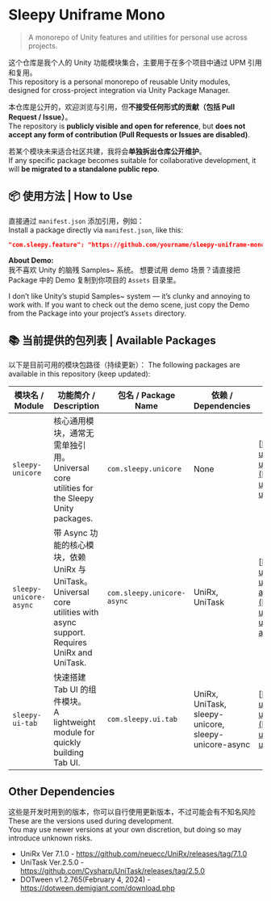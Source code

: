# Sleepy Uniframe Mono

> A monorepo of Unity features and utilities for personal use across projects.

这个仓库是我个人的 Unity 功能模块集合，主要用于在多个项目中通过 UPM 引用和复用。  
This repository is a personal monorepo of reusable Unity modules, designed for cross-project integration via Unity Package Manager.

本仓库是公开的，欢迎浏览与引用，但**不接受任何形式的贡献（包括 Pull Request / Issue）**。  
The repository is **publicly visible and open for reference**, but **does not accept any form of contribution (Pull Requests or Issues are disabled)**.

若某个模块未来适合社区共建，我将会**单独拆出仓库公开维护**。  
If any specific package becomes suitable for collaborative development, it will **be migrated to a standalone public repo**.

## 📦 使用方法 | How to Use

直接通过 `manifest.json` 添加引用，例如：  
Install a package directly via `manifest.json`, like this:
```json
"com.sleepy.feature": "https://github.com/yourname/sleepy-uniframe-mono.git?path=sleepy-uniframe-mono_unity/Assets/[feature_path]"   
```

**About Demo:**    
我不喜欢 Unity 的脑残 Samples~ 系统。
想要试用 demo 场景？请直接把 Package 中的 Demo 复制到你项目的 `Assets` 目录里。

I don’t like Unity’s stupid Samples~ system — it’s clunky and annoying to work with.
If you want to check out the demo scene, just copy the Demo from the Package into your project’s `Assets` directory.

## 📚 当前提供的包列表 | Available Packages

以下是目前可用的模块包路径（持续更新）：
The following packages are available in this repository (keep updated):


| 模块名 / Module        | 功能简介 / Description                                                                                                       | 包名 / Package Name        | 依赖 / Dependencies | Git 地址 / Git URL                                                                                                                                                                                                                |
| ---------------------- | ---------------------------------------------------------------------------------------------------------------------------- | -------------------------- | ------------------- | --------------------------------------------------------------------------------------------------------------------------------------------------------------------------------------------------------------------------------- |
| `sleepy-unicore`       | 核心通用模块，通常无需单独引用。<br>Universal core utilities for the Sleepy Unity packages.                                  | `com.sleepy.unicore`       | None           | [https://github.com/hangekinobaka/sleepy-uniframe-mono.git?path=sleepy-uniframe-mono\_unity/Assets/unicore](https://github.com/hangekinobaka/sleepy-uniframe-mono.git?path=sleepy-uniframe-mono_unity/Assets/unicore)             |
| `sleepy-unicore-async` | 带 Async 功能的核心模块，依赖 UniRx 与 UniTask。<br>Universal core utilities with async support. Requires UniRx and UniTask. | `com.sleepy.unicore-async` | UniRx, UniTask      | [https://github.com/hangekinobaka/sleepy-uniframe-mono.git?path=sleepy-uniframe-mono\_unity/Assets/unicore-async](https://github.com/hangekinobaka/sleepy-uniframe-mono.git?path=sleepy-uniframe-mono_unity/Assets/unicore-async) |
| `sleepy-ui-tab`        | 快速搭建 Tab UI 的组件模块。<br>A lightweight module for quickly building Tab UI.                                            | `com.sleepy.ui.tab`        | UniRx, UniTask, sleepy-unicore, sleepy-unicore-async             | [https://github.com/hangekinobaka/sleepy-uniframe-mono.git?path=sleepy-uniframe-mono\_unity/Assets/ui/tab](https://github.com/hangekinobaka/sleepy-uniframe-mono.git?path=sleepy-uniframe-mono_unity/Assets/ui/tab)               |


## Other Dependencies


这些是开发时用到的版本，你可以自行使用更新版本，不过可能会有不知名风险      
These are the versions used during development.   
You may use newer versions at your own discretion, but doing so may introduce unknown risks.   

- UniRx Ver 7.1.0 - https://github.com/neuecc/UniRx/releases/tag/7.1.0
- UniTask Ver.2.5.0 - https://github.com/Cysharp/UniTask/releases/tag/2.5.0
- DOTween v1.2.765(February 4, 2024) - https://dotween.demigiant.com/download.php